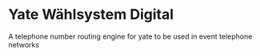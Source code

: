 # Yate Wählsystem Digital

A telephone number routing engine for yate to be used in event telephone networks